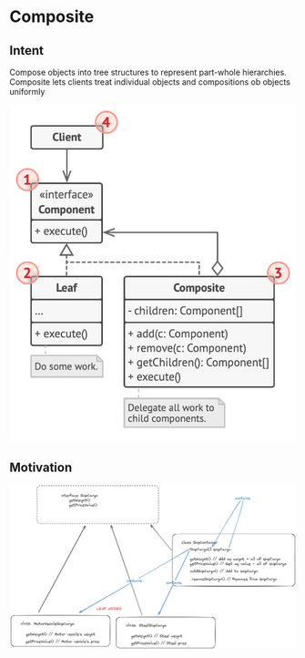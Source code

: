 # Composite

## Intent
Compose objects into tree structures to represent part-whole hierarchies. Composite lets clients treat individual objects and compositions ob objects uniformly

![alt text](https://github.com/PR0Grammar/design-patterns/blob/main/Structural/composite/composite-struct.png)


## Motivation



![alt text](https://github.com/PR0Grammar/design-patterns/blob/main/Structural/composite/composite.png)
